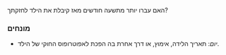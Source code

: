 האם עברו יותר מתשעה חודשים מאז קיבלת את הילד לחזקתך? 

### מונחים
* *יום*: תאריך הלידה, אימוץ, או דרך אחרת בה הפכת לאפוטרופוס החוקי של הילד.
